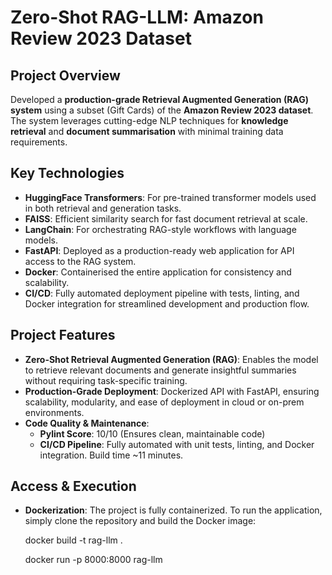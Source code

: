 # Zero-Shot RAG-LLM: Amazon Review 2023 Dataset

## Project Overview
Developed a **production-grade Retrieval Augmented Generation (RAG) system** using a subset (Gift Cards) of the **Amazon Review 2023 dataset**. The system leverages cutting-edge NLP techniques for **knowledge retrieval** and **document summarisation** with minimal training data requirements.

## Key Technologies
- **HuggingFace Transformers**: For pre-trained transformer models used in both retrieval and generation tasks.
- **FAISS**: Efficient similarity search for fast document retrieval at scale.
- **LangChain**: For orchestrating RAG-style workflows with language models.
- **FastAPI**: Deployed as a production-ready web application for API access to the RAG system.
- **Docker**: Containerised the entire application for consistency and scalability.
- **CI/CD**: Fully automated deployment pipeline with tests, linting, and Docker integration for streamlined development and production flow.

## Project Features
- **Zero-Shot Retrieval Augmented Generation (RAG)**: Enables the model to retrieve relevant documents and generate insightful summaries without requiring task-specific training.
- **Production-Grade Deployment**: Dockerized API with FastAPI, ensuring scalability, modularity, and ease of deployment in cloud or on-prem environments.
- **Code Quality & Maintenance**:
  - **Pylint Score**: 10/10 (Ensures clean, maintainable code)
  - **CI/CD Pipeline**: Fully automated with unit tests, linting, and Docker integration. Build time ~11 minutes.

## Access & Execution
- **Dockerization**: The project is fully containerized. To run the application, simply clone the repository and build the Docker image:
  
  docker build -t rag-llm .

  docker run -p 8000:8000 rag-llm

